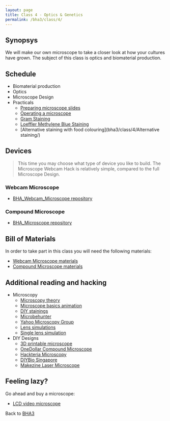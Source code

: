 ```yaml
---
layout: page
title: Class 4 - Optics & Genetics
permalink: /bha3/class/4/
---
```


## Synopsys

We will make our own microscope to take a closer look at how your
cultures have grown. The subject of this class is optics and biomaterial production.

## Schedule

* Biomaterial production
* Optics
* Microscope Design
* Practicals
  * [Preparing microscope slides](/bha3/class/4/preparing-slides/)
  * [Operating a microscope](/bha3/class/4/operating-microscope/)
  * [Gram Staining](/bha3/class/4/gram-staining/)
  * [Loeffler Methylene Blue Staining](/bha3/class/4/loeffler-staining/)
  * [Alternative staining with food colouring](bha3/class/4/Alternative staining/)

## Devices

> This time you may choose what type of device you like to build. The Microscope Webcam Hack is relatively simple, compared to the full Microscope Design.

### Webcam Microscope

* [BHA_Webcam_Microscope repository](https://github.com/BioHackAcademy/BHA_Webcam_Microscope)

### Compound Microscope

* [BHA_Microscope repository](https://github.com/BioHackAcademy/BHA_Microscope)

## Bill of Materials

In order to take part in this class you will need the following materials:

* [Webcam Microscope materials](https://github.com/BioHackAcademy/BHA_Webcam_Microscope/blob/master/BoM.md)
* [Compound Microscope materials](https://github.com/BioHackAcademy/BHA_Microscope/blob/master/BoM.md)

## Additional reading and hacking

* Microscopy
  * [Microscopy theory](http://micro.magnet.fsu.edu/primer/anatomy/anatomy.html)
  * [Microscope basics animation](http://virtual.itg.uiuc.edu/training/LM_tutorial/)
  * [DIY stainings](http://www.crscientific.com/microscope-stain.html)
  * [Microbehunter](http://www.microbehunter.com/)
  * [Yahoo Microscopy Group](https://groups.yahoo.com/neo/groups/Microscope/info)
  * [Lens simulations](http://educypedia.karadimov.info/education/physicsjavalabolenses.htm)
  * [Single lens simulation](https://phet.colorado.edu/sims/geometric-optics/geometric-optics_en.html)
* DIY Designs
  * [3D printable microscope](http://www.thingiverse.com/thing:77450)
  * [OneDollar Compound Microscope](http://www.funsci.com/fun3_en/ucomp1/ucomp1.htm)
  * [Hackteria Microscopy](http://hackteria.org/wiki/index.php/DIY_microscopy)
  * [DIYBio Singapore](https://diybiosingapore.wordpress.com/2014/06/22/diy-webcam-microscope-sg-style-2/)
  * [Makezine Laser Microscope](http://makezine.com/projects/make-36-boards/laser-projection-microscope/)

## Feeling lazy?

Go ahead and buy a microscope:

* [LCD video microscope](https://www.conrad.nl/nl/bresser-lcd-microscoop-35-inch-40x-1600x-815889.html)

Back to [BHA3](/bha3/)
